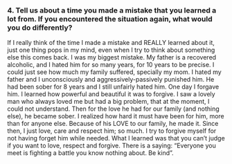 ### 4. Tell us about a time you made a mistake that you learned a lot from. If you encountered the situation again, what would you do differently?
If I really think of the time I made a mistake and REALLY learned about it, just one thing pops in my mind, even when I try to think about something else this comes back. I was my biggest mistake. 
My father is a recovered alcoholic, and I hated him for so many years, for 10 years to be precise. I could just see how much my family suffered, specially my mom. I hated my father and I unconsciously and aggressively-passively punished him. He had been sober for 8 years and I still unfairly hated him.
One day I forgave him. I learned how powerful and beautiful it was to forgive. I saw a lovely man who always loved me but had a big problem, that at the moment, I could not understand. Then for the love he had for our family (and nothing else), he became sober. I realized how hard it must have been for him, more than for anyone else. Because of his LOVE to our family, he made it. Since then, I just love, care and respect him; so much. I try to forgive myself for not having forget him while needed.
What I learned was that you can’t judge if you want to love, respect and forgive. There is a saying: “Everyone you meet is fighting a battle you know nothing about. Be kind”.



